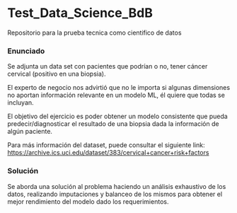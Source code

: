 # Test_Data_Science_BdB
Repositorio para la prueba tecnica como cientifico de datos 


### Enunciado
Se adjunta un data set con pacientes que podrían o no, tener cáncer cervical (positivo en una biopsia).

El experto de negocio nos advirtió que no le importa si algunas dimensiones no aportan información relevante en un modelo ML, él quiere que todas se incluyan.

El objetivo del ejercicio es poder obtener un modelo consistente que pueda predecir/diagnosticar el resultado de una biopsia dada la información de algún paciente.

Para más información del dataset, puede consultar el siguiente link:
https://archive.ics.uci.edu/dataset/383/cervical+cancer+risk+factors

### Solución
Se aborda una solución al problema haciendo un análisis exhaustivo de los datos, realizando imputaciones y balanceo de los mismos para obtener el mejor rendimiento del modelo dado los requerimientos. 
